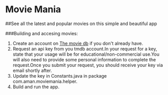 # Movie Mania
##See all the latest and popular movies on this simple and beautiful app

###Building and accesing movies:
1. Create an account on [The movie db](https://www.themoviedb.org/account/signup) if you don't already have.
2. Request an api key from you tmdb account.In your request for a key, state that your usage will be for educational/non-commercial use.You will also need to provide some personal information to complete the request.Once you submit your request, you should receive your key via email shortly after.
3. Update the key in Constants.java in package com.aman.moviemania.helper.
4. Build and run the app.
